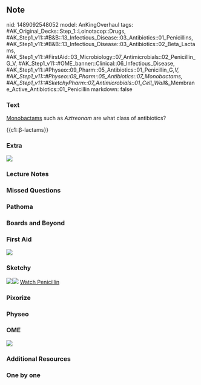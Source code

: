 ## Note
nid: 1489092548052
model: AnKingOverhaul
tags: #AK_Original_Decks::Step_1::Lolnotacop::Drugs, #AK_Step1_v11::#B&B::13_Infectious_Disease::03_Antibiotics::01_Penicillins, #AK_Step1_v11::#B&B::13_Infectious_Disease::03_Antibiotics::02_Beta_Lactams, #AK_Step1_v11::#FirstAid::03_Microbiology::07_Antimicrobials::02_Penicillin_G_V, #AK_Step1_v11::#OME_banner::Clinical::06_Infectious_Disease, #AK_Step1_v11::#Physeo::09_Pharm::05_Antibiotics::01_Penicillin_G,_V, #AK_Step1_v11::#Physeo::09_Pharm::05_Antibiotics::07_Monobactams, #AK_Step1_v11::#SketchyPharm::07_Antimicrobials::01_Cell_Wall_&_Membrane_Active_Antibiotics::01_Penicillin
markdown: false

### Text
<u>Monobactams</u> such as <i>Aztreonam</i> are what class of
antibiotics?
<div>
  {{c1::β-lactams}}
</div>

### Extra
<img src="Screen%20Shot%202017-03-14%20at%209.32.35%20AM.png">

### Lecture Notes


### Missed Questions


### Pathoma


### Boards and Beyond


### First Aid
<img src="paste-83889301225475.jpg">

### Sketchy
<img src="paste-170342697926659.jpg"><img src=
"paste-0db51837074ba80b1bc4eca406292146eba92004.png"> <a href=
"https://dashboard.sketchy.com/study/medical/courses/medical-pharmacology/units/medical-pharmacology-antimicrobials/videos/medical-pharmacology-antimicrobials-cell-wall-and-membrane-active-antibiotics-penicillin?utm_source=anki&utm_medium=partnership&utm_campaign=february_update&utm_content=medical">
Watch Penicillin</a>

### Pixorize


### Physeo


### OME
<div class="ome-widget">
  <a href=
  "https://onlinemeded.org/spa/infectious-disease?ref=anki"><img src="_OME_AnkiFlashcards_Topic_5.png"></a>
</div>

### Additional Resources


### One by one

